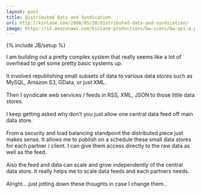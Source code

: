 ```yaml
---
layout: post
title: Distributed Data and Syndication
url: http://kinlane.com/2008/05/30/distributed-data-and-syndication/
image: https://s3.amazonaws.com/kinlane-productions/bw-icons/bw-api-a.png
---
```

{% include JB/setup %}
<p>
     I am building out a pretty complex system that really seems like a lot of overhead to get some pretty basic systems up.
     <br />
     <br />
     It involves republishing small subsets of data to various data stores such as MySQL, Amazon S3, GData, or just XML.
     <br />
     <br />
     Then I syndicate web services / feeds in RSS, XML, JSON to those little data stores.
     <br />
     <br />
     I keep getting asked why don't you just allow one central data feed off main data store.
     <br />
     <br />
     From a security and load balancing standpoint the distributed piece just makes sense. It allows me to publish on a schedule these small data stores for each partner / client. I can give them access directly to the raw data as well as the feed.
     <br />
     <br />
     Also the feed and data can scale and grow independently of the central data store. It really helps me to scale data feeds and each partners needs.
     <br />
     <br />
     Alright....just jotting down these thoughts in case I change them..
</p>